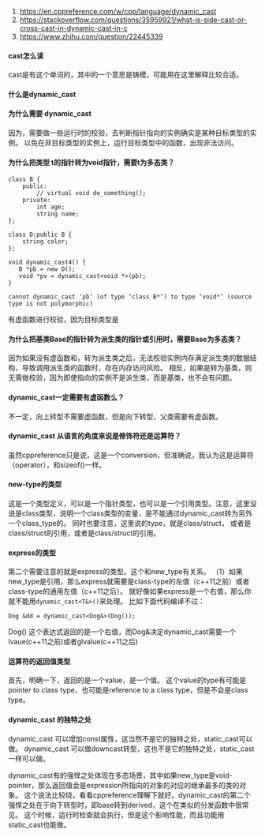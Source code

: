 1. https://en.cppreference.com/w/cpp/language/dynamic_cast
2. https://stackoverflow.com/questions/35959921/what-is-side-cast-or-cross-cast-in-dynamic-cast-in-c
3. https://www.zhihu.com/question/22445339

#### cast怎么读
cast是有这个单词的，其中的一个意思是铸模，可能用在这里解释比较合适。

#### 什么是dynamic_cast

#### 为什么需要 dynamic_cast
因为，需要做一些运行时的校验，去判断指针指向的实例确实是某种目标类型的实例。
以免在非目标类型的实例上，运行目标类型中的函数，出现非法访问。

#### 为什么把类型 t的指针转为void指针，需要t为多态类？
```
class B {
    public:
        // virtual void do_something();
    private:
        int age;
        string name;
};

class D:public B {
    string color;
};

void dynamic_cast4() {
   B *pb = new D();
   void *pv = dynamic_cast<void *>(pb);
}
```
```
cannot dynamic_cast ‘pb’ (of type ‘class B*’) to type ‘void*’ (source type is not polymorphic)
```
有虚函数进行校验，因为目标类型是

#### 为什么把基类Base的指针转为派生类的指针或引用时，需要Base为多态类？
因为如果没有虚函数和，转为派生类之后，无法校验实例内存满足派生类的数据结构，导致调用派生类的函数时，存在内存访问风险。
相反，如果是转为基类，则无需做校验，因为即使指向的实例不是派生类，而是基类，也不会有问题。

#### dynamic_cast一定需要有虚函数么？
不一定，向上转型不需要虚函数，但是向下转型，父类需要有虚函数。

#### dynamic_cast 从语言的角度来说是修饰符还是运算符？
虽然cppreference只是说，这是一个conversion，但准确说，我认为这是运算符（operator），和sizeof()一样。


#### new-type的类型
这是一个类型定义，可以是一个指针类型，也可以是一个引用类型。注意，这里没说是class类型，说明一个class类型的变量，是不能通过dynamic_cast转为另外一个class_type的。
同时也要注意，这里说的type，就是class/struct， 或者是class/struct的引用，或者是class/struct的引用。

#### express的类型
第二个需要注意的就是express的类型。这个和new_type有关系。
（1）如果new_type是引用，那么express就需要是class-type的左值（c++11之前）或者class-type的通用左值（c++11之后）。
就好像如果express是一个右值，那么你就不能用`dynamic_cast<T&>()`来处理。
比如下面代码编译不过：
```
Dog &dd = dynamic_cast<Dog&>(Dog()); 
```
Dog() 这个表达式返回的是一个右值，而Dog&决定dynamic_cast需要一个lvaue(c++11之前)或者glvalue(c++11之后)

#### 运算符的返回值类型
首先，明确一下，返回的是一个value，是一个值。
这个value的type有可能是pointer to class type，也可能是reference to a class type，但是不会是class type。

#### dynamic_cast 的独特之处
dynamic_cast 可以增加const属性，这当然不是它的独特之处，static_cast可以做。
dynamic_cast 可以做downcast转型，这也不是它的独特之处，static_cast一样可以做。

dynamic_cast有的强悍之处体现在多态场景，其中如果new_type是void-pointer，那么返回值会是expression所指向的对象的对应的继承最多的类的对象。
这个说法比较绕，看看cppreference理解下就好。dynamic_cast的第二个强悍之处在于向下转型时，即base转到derived，这个在类似的分发函数中很常见。
这个时候，运行时检查就会执行，但是这个影响性能，而且功能用static_cast也能做。
